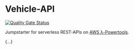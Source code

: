 # Vehicle-API

[![Quality Gate Status](https://sonarcloud.io/api/project_badges/measure?project=dschro-1993_vehicle-api&metric=alert_status)](https://sonarcloud.io/summary/new_code?id=dschro-1993_vehicle-api)

Jumpstarter for serverless REST-APIs on [AWS λ-Powertools](https://docs.powertools.aws.dev/lambda/python/latest/).

{...}
